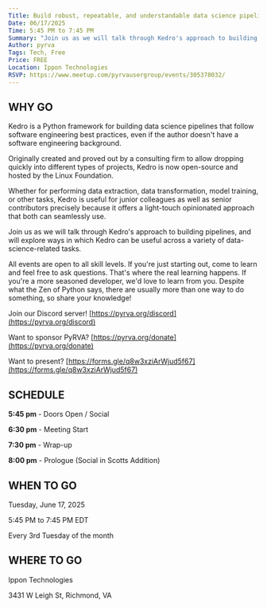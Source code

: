 ```yaml
---
Title: Build robust, repeatable, and understandable data science pipelines with Kedro
Date: 06/17/2025
Time: 5:45 PM to 7:45 PM
Summary: "Join us as we will talk through Kedro's approach to building pipelines, and will explore ways in which Kedro can be useful across a variety of data-science-related tasks."
Author: pyrva
Tags: Tech, Free
Price: FREE
Location: Ippon Technologies
RSVP: https://www.meetup.com/pyrvausergroup/events/305378032/
---
```


## WHY GO

Kedro is a Python framework for building data science pipelines that follow software engineering best practices, even if the author doesn't have a software engineering background.


Originally created and proved out by a consulting firm to allow dropping quickly into different types of projects, Kedro is now open-source and hosted by the Linux Foundation.


Whether for performing data extraction, data transformation, model training, or other tasks, Kedro is useful for junior colleagues as well as senior contributors precisely because it offers a light-touch opinionated approach that both can seamlessly use.


Join us as we will talk through Kedro's approach to building pipelines, and will explore ways in which Kedro can be useful across a variety of data-science-related tasks.

All events are open to all skill levels. If you're just starting out, come to learn and feel free to ask questions. That's where the real learning happens. If you're a more seasoned developer, we'd love to learn from you. Despite what the Zen of Python says, there are usually more than one way to do something, so share your knowledge!

Join our Discord server! [https://pyrva.org/discord](https://pyrva.org/discord)

Want to sponsor PyRVA? [https://pyrva.org/donate](https://pyrva.org/donate)

Want to present? [https://forms.gle/q8w3xziArWjud5f67](https://forms.gle/q8w3xziArWjud5f67)

## SCHEDULE

**5:45 pm** - Doors Open / Social

**6:30 pm** - Meeting Start

**7:30 pm** - Wrap-up

**8:00 pm** - Prologue (Social in Scotts Addition)

## WHEN TO GO

Tuesday, June 17, 2025

5:45 PM to 7:45 PM EDT

Every 3rd Tuesday of the month

## WHERE TO GO

Ippon Technologies

3431 W Leigh St, Richmond, VA
